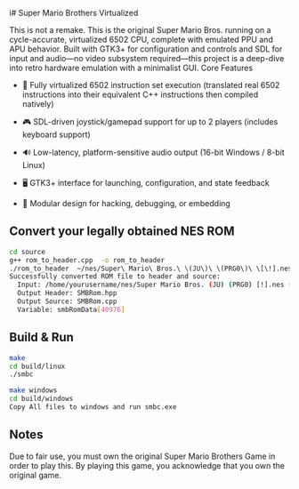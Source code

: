 i# Super Mario Brothers Virtualized

This is not a remake. This is the original Super Mario Bros. running on a cycle-accurate, virtualized 6502 CPU, complete with emulated PPU and APU behavior. Built with GTK3+ for configuration and controls and SDL for input and audio—no video subsystem required—this project is a deep-dive into retro hardware emulation with a minimalist GUI.
Core Features

* 🧠 Fully virtualized 6502 instruction set execution (translated real 6502 instructions into their equivalent C++ instructions then compiled natively)

* 🎮 SDL-driven joystick/gamepad support for up to 2 players (includes keyboard support)

* 🔊 Low-latency, platform-sensitive audio output (16-bit Windows / 8-bit Linux)

* 🖥️ GTK3+ interface for launching, configuration, and state feedback

* 🧩 Modular design for hacking, debugging, or embedding

## Convert your legally obtained NES ROM

``` bash
cd source
g++ rom_to_header.cpp  -o rom_to_header
./rom_to_header  ~/nes/Super\ Mario\ Bros.\ \(JU\)\ \(PRG0\)\ \[\!].nes SMBRom smbRomData
Successfully converted ROM file to header and source:
  Input: /home/yourusername/nes/Super Mario Bros. (JU) (PRG0) [!].nes (40976 bytes)
  Output Header: SMBRom.hpp
  Output Source: SMBRom.cpp
  Variable: smbRomData[40976]
```

## Build & Run
``` bash
make
cd build/linux
./smbc

make windows
cd build/windows
Copy All files to windows and run smbc.exe
```

## Notes

Due to fair use, you must own the original Super Mario Brothers Game in order to play this.  By playing this game, you acknowledge that you own the original game.
